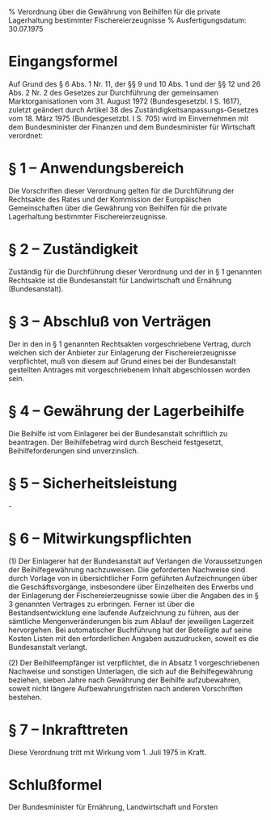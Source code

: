 % Verordnung über die Gewährung von Beihilfen für die private Lagerhaltung bestimmter Fischereierzeugnisse
% Ausfertigungsdatum: 30.07.1975
 
# Eingangsformel

Auf Grund des § 6 Abs. 1 Nr. 11, der §§ 9 und 10 Abs. 1 und der §§ 12 und 26 Abs. 2 Nr. 2 des Gesetzes zur Durchführung der gemeinsamen Marktorganisationen vom 31. August 1972 (Bundesgesetzbl. I S. 1617), zuletzt geändert durch Artikel 38 des Zuständigkeitsanpassungs-Gesetzes vom 18. März 1975 (Bundesgesetzbl. I S. 705) wird im Einvernehmen mit dem Bundesminister der Finanzen und dem Bundesminister für Wirtschaft verordnet:

# § 1 – Anwendungsbereich

Die Vorschriften dieser Verordnung gelten für die Durchführung der Rechtsakte des Rates und der Kommission der Europäischen Gemeinschaften über die Gewährung von Beihilfen für die private Lagerhaltung bestimmter Fischereierzeugnisse.

# § 2 – Zuständigkeit

Zuständig für die Durchführung dieser Verordnung und der in § 1 genannten Rechtsakte ist die Bundesanstalt für Landwirtschaft und Ernährung (Bundesanstalt).

# § 3 – Abschluß von Verträgen

Der in den in § 1 genannten Rechtsakten vorgeschriebene Vertrag, durch welchen sich der Anbieter zur Einlagerung der Fischereierzeugnisse verpflichtet, muß von diesem auf Grund eines bei der Bundesanstalt gestellten Antrages mit vorgeschriebenem Inhalt abgeschlossen worden sein.

# § 4 – Gewährung der Lagerbeihilfe

Die Beihilfe ist vom Einlagerer bei der Bundesanstalt schriftlich zu beantragen. Der Beihilfebetrag wird durch Bescheid festgesetzt, Beihilfeforderungen sind unverzinslich.

# § 5 – Sicherheitsleistung

\-

# § 6 – Mitwirkungspflichten

(1) Der Einlagerer hat der Bundesanstalt auf Verlangen die Voraussetzungen der Beihilfegewährung nachzuweisen. Die geforderten Nachweise sind durch Vorlage von in übersichtlicher Form geführten Aufzeichnungen über die Geschäftsvorgänge, insbesondere über Einzelheiten des Erwerbs und der Einlagerung der Fischereierzeugnisse sowie über die Angaben des in § 3 genannten Vertrages zu erbringen. Ferner ist über die Bestandsentwicklung eine laufende Aufzeichnung zu führen, aus der sämtliche Mengenveränderungen bis zum Ablauf der jeweiligen Lagerzeit hervorgehen. Bei automatischer Buchführung hat der Beteiligte auf seine Kosten Listen mit den erforderlichen Angaben auszudrucken, soweit es die Bundesanstalt verlangt.

(2) Der Beihilfeempfänger ist verpflichtet, die in Absatz 1 vorgeschriebenen Nachweise und sonstigen Unterlagen, die sich auf die Beihilfegewährung beziehen, sieben Jahre nach Gewährung der Beihilfe aufzubewahren, soweit nicht längere Aufbewahrungsfristen nach anderen Vorschriften bestehen.

# § 7 – Inkrafttreten

Diese Verordnung tritt mit Wirkung vom 1. Juli 1975 in Kraft.

# Schlußformel

Der Bundesminister für Ernährung, Landwirtschaft und Forsten
